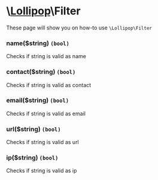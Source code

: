 # \\[Lollipop](http://github.com/4ldrich/lollipop-php)\Filter

These page will show you on how-to use ```\Lollipop\Filter``` 

### name($string) ```(bool)```
Checks if string is valid as name

### contact($string) ```(bool)```
Checks if string is valid as contact

### email($string) ```(bool)```
Checks if string is valid as email

### url($string) ```(bool)```
Checks if string is valid as url

### ip($string) ```(bool)```
Checks if string is valid as ip
